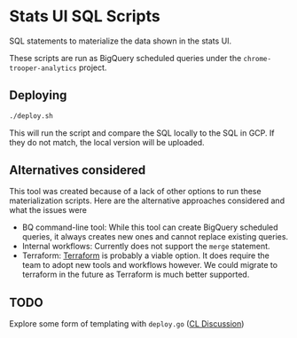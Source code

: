 # Stats UI SQL Scripts

SQL statements to materialize the data shown in the stats UI.

These scripts are run as BigQuery scheduled queries under the
`chrome-trooper-analytics` project.

## Deploying

```sh
./deploy.sh
```

This will run the script and compare the SQL locally to the SQL in GCP. If they
do not match, the local version will be uploaded.

## Alternatives considered

This tool was created because of a lack of other options to run these
materialization scripts. Here are the alternative approaches considered and what
the issues were

*   BQ command-line tool: While this tool can create BigQuery scheduled queries,
    it always creates new ones and cannot replace existing queries.
*   Internal workflows: Currently does not support the `merge` statement.
*   Terraform:
    [Terraform](https://registry.terraform.io/providers/hashicorp/google/latest/docs/resources/bigquery_data_transfer_config)
    is probably a viable option. It does require the team to adopt new tools and
    workflows however. We could migrate to terraform in the future as Terraform
    is much better supported.

## TODO

Explore some form of templating with `deploy.go` ([CL Discussion](http://cl/356352576))
